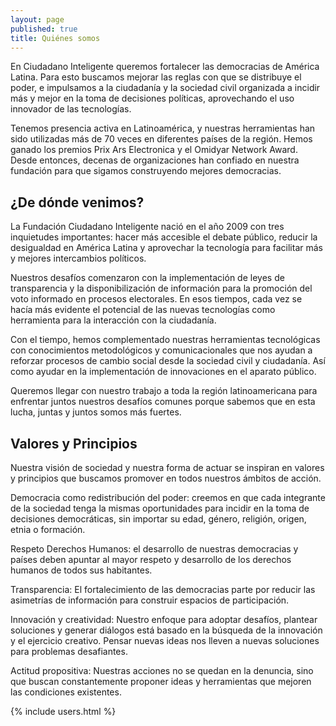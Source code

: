 ```yaml
---
layout: page
published: true
title: Quiénes somos 
---
```




En Ciudadano Inteligente queremos fortalecer las democracias de América Latina. Para esto buscamos mejorar las reglas con que se distribuye el poder, e impulsamos a la ciudadanía y la sociedad civil organizada a incidir más y mejor en la toma de decisiones políticas, aprovechando el uso innovador de las tecnologías. 

Tenemos presencia activa en Latinoamérica, y nuestras herramientas han sido utilizadas más de 70 veces en diferentes países de la región. Hemos ganado los premios Prix Ars Electronica y el Omidyar Network Award. Desde entonces, decenas de organizaciones han confiado en nuestra fundación para que sigamos construyendo mejores democracias.

## ¿De dónde venimos?

La Fundación Ciudadano Inteligente nació en el año 2009 con tres inquietudes importantes: hacer más accesible el debate público, reducir la desigualdad en América Latina y aprovechar la tecnología para facilitar más y mejores intercambios políticos.

Nuestros desafíos comenzaron con la implementación de leyes de transparencia y la disponibilización de información para la promoción del voto informado en procesos electorales. En esos tiempos, cada vez se hacía más evidente el potencial de las nuevas tecnologías como herramienta para la interacción con la ciudadanía. 

Con el tiempo, hemos complementado nuestras herramientas tecnológicas con conocimientos metodológicos y comunicacionales que nos ayudan a reforzar procesos de cambio social desde la sociedad civil y ciudadanía. Así como ayudar en la implementación de innovaciones en el aparato público.

Queremos llegar con nuestro trabajo a toda la región latinoamericana para enfrentar juntos nuestros desafíos comunes porque sabemos que en esta lucha, juntas y juntos somos más fuertes.

## Valores y Principios

Nuestra visión de sociedad y nuestra forma de actuar se inspiran en valores y principios  que buscamos promover en todos nuestros ámbitos de acción.

Democracia como redistribución del poder: creemos en que cada integrante de la sociedad tenga la mismas oportunidades para incidir en la toma de decisiones democráticas, sin importar su edad, género, religión, origen, etnia o formación. 

Respeto Derechos Humanos: el desarrollo de nuestras democracias y países deben apuntar al mayor respeto y desarrollo de los derechos humanos de todos sus habitantes.

Transparencia: El fortalecimiento de las democracias parte por reducir las asimetrías de información para construir espacios de participación. 

Innovación y creatividad: Nuestro enfoque para adoptar desafíos, plantear soluciones y generar diálogos está basado en la búsqueda de la innovación y el ejercicio creativo. Pensar nuevas ideas nos lleven a nuevas soluciones para problemas desafiantes.

Actitud propositiva: Nuestras acciones no se quedan en la denuncia, sino que buscan constantemente proponer ideas y herramientas que mejoren las condiciones existentes.

{% include users.html %}

